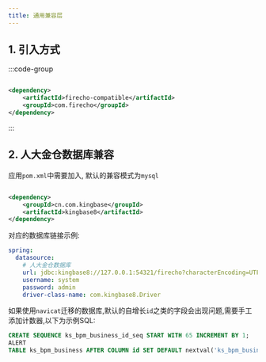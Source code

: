 ```yaml
---
title: 通用兼容层
---
```


## 1. 引入方式

:::code-group

```xml [pom.xml]

<dependency>
    <artifactId>firecho-compatible</artifactId>
    <groupId>com.firecho</groupId>
</dependency>
```

:::

## 2. 人大金仓数据库兼容

应用`pom.xml`中需要加入, 默认的兼容模式为`mysql`

```xml

<dependency>
    <groupId>cn.com.kingbase</groupId>
    <artifactId>kingbase8</artifactId>
</dependency>
```

对应的数据库链接示例:

```yaml
spring:
  datasource:
    # 人大金仓数据库
    url: jdbc:kingbase8://127.0.0.1:54321/firecho?characterEncoding=UTF-8&useUnicode=true&useSSL=false&nullCatalogMeansCurrent=true&serverTimezone=Asia/Shanghai
    username: system
    password: admin
    driver-class-name: com.kingbase8.Driver
```

如果使用`navicat`迁移的数据库,默认的自增长`id`之类的字段会出现问题,需要手工添加计数器,以下为示例SQL:

```sql
CREATE SEQUENCE ks_bpm_business_id_seq START WITH 65 INCREMENT BY 1;
ALERT
TABLE ks_bpm_business AFTER COLUMN id SET DEFAULT nextval('ks_bpm_business_id_seq');
```